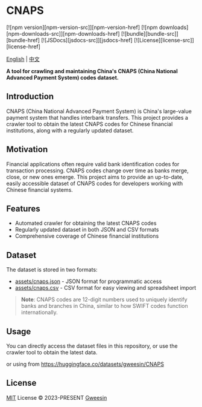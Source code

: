 # CNAPS

[![npm version][npm-version-src]][npm-version-href]
[![npm downloads][npm-downloads-src]][npm-downloads-href]
[![bundle][bundle-src]][bundle-href]
[![JSDocs][jsdocs-src]][jsdocs-href]
[![License][license-src]][license-href]

[English](./README.md) | [中文](./README.zh-CN.md)

**A tool for crawling and maintaining China's CNAPS (China National Advanced Payment System) codes dataset.**

## Introduction

CNAPS (China National Advanced Payment System) is China's large-value payment system that handles interbank transfers. This project provides a crawler tool to obtain the latest CNAPS codes for Chinese financial institutions, along with a regularly updated dataset.

## Motivation

Financial applications often require valid bank identification codes for transaction processing. CNAPS codes change over time as banks merge, close, or new ones emerge. This project aims to provide an up-to-date, easily accessible dataset of CNAPS codes for developers working with Chinese financial systems.

## Features

- Automated crawler for obtaining the latest CNAPS codes
- Regularly updated dataset in both JSON and CSV formats
- Comprehensive coverage of Chinese financial institutions

## Dataset

The dataset is stored in two formats:
- [assets/cnaps.json](./assets/cnaps.json) - JSON format for programmatic access
- [assets/cnaps.csv](./assets/cnaps.csv) - CSV format for easy viewing and spreadsheet import

> **Note**:
> CNAPS codes are 12-digit numbers used to uniquely identify banks and branches in China, similar to how SWIFT codes function internationally.

## Usage

You can directly access the dataset files in this repository, or use the crawler tool to obtain the latest data.

or using from https://huggingface.co/datasets/gweesin/CNAPS

## License

[MIT](./LICENSE) License © 2023-PRESENT [Gweesin](https://github.com/gweesin)
